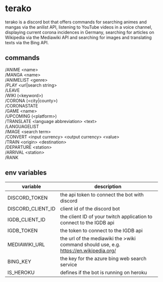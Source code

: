 # terako

terako is a discord bot that offers commands for searching animes and mangas via the anilist API, listening to YouTube videos in a voice channel, displaying current corona incidences in Germany, searching for articles on Wikipedia via the Mediawiki API and searching for images and translating texts via the Bing API.

## commands

/ANIME \<name>  
/MANGA \<name>  
/ANIMELIST \<genre>  
/PLAY \<url|search string>  
/LEAVE  
/WIKI \(\<keyword>)  
/CORONA \(<city|county>)  
/CORONASTATE  
/GAME \<name>  
/UPCOMING \(\<platform>)  
/TRANSLATE \<language abbreviation> \<text>  
/LANGUAGELIST  
/IMAGE \<search term>  
/CONVERT \<input currency> \<output currency> \<value>  
/TRAIN \<origin> \<destination>  
/DEPARTURE \<station>  
/ARRIVAL \<station>  
/RANK  

## env variables

| variable | description |
| --- | --- |
| DISCORD_TOKEN | the api token to connect the bot with discord |
| DISCORD_CLIENT_ID | client id of the discord bot |
| IGDB_CLIENT_ID | the client ID of your twitch application to connect to the IGDB api |
| IGDB_TOKEN | the token to connect to the IGDB api |
| MEDIAWIKI_URL | the url of the mediawiki the >wiki command should use, e.g. https://en.wikipedia.org/ |
| BING_KEY | the key for the azure bing web search service |
| IS_HEROKU | defines if the bot is running on heroku |